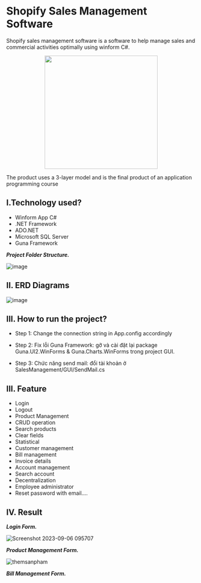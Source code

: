 # Shopify Sales Management Software
Shopify sales management software is a software to help manage sales and commercial activities optimally using winform C#.
<p align="center">
    <img src='https://namdh.files.wordpress.com/2021/12/118276580_1437086636476348_4584002717755403062_n.png?raw=true' width=300 class="center">
</p>
The product uses a 3-layer model and is the final product of an application programming course

## I.Technology used?
- Winform App C#
- .NET Framework
- ADO.NET
- Microsoft SQL Server
- Guna Framework

***Project Folder Structure.***

![image](https://github.com/pchihieuu/SE7644503/assets/98179861/73175127-1f13-4290-ae11-191fc2506a58)

## II. ERD Diagrams

![image](https://github.com/pchihieuu/SE7644503/assets/98179861/07797980-065f-47e9-9d96-c34ae10d0cf3)

## III. How to run the project?
- Step 1: Change the connection string in App.config accordingly 

- Step 2: Fix lỗi Guna Framework: gỡ và cài đặt lại package Guna.UI2.WinForms & Guna.Charts.WinForms trong project GUI.

- Step 3: Chức năng send mail: đổi tài khoản ở SalesManagement/GUI/SendMail.cs

## III. Feature
- Login
- Logout
- Product Management
- CRUD operation
- Search products
- Clear fields
- Statistical
- Customer management
- Bill management
- Invoice details
- Account management
- Search account
- Decentralization
- Employee administrator
- Reset password with email....

## IV. Result
***Login Form.***

![Screenshot 2023-09-06 095707](https://github.com/pchihieuu/SE7644503/assets/98179861/1dbd3700-2c16-46d3-b720-b6144d9bcc19)


***Product Management Form.***

![themsanpham](https://github.com/pchihieuu/SE7644503/assets/98179861/c294c40f-1934-4eaf-8e39-3b67c1768523)


***Bill Management Form.***




  
